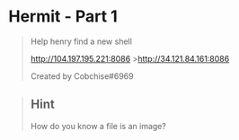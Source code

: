 # Hermit - Part 1

>Help henry find a new shell
>
>http://104.197.195.221:8086 >http://34.121.84.161:8086
>
>Created by Cobchise#6969

>## Hint
>How do you know a file is an image?

